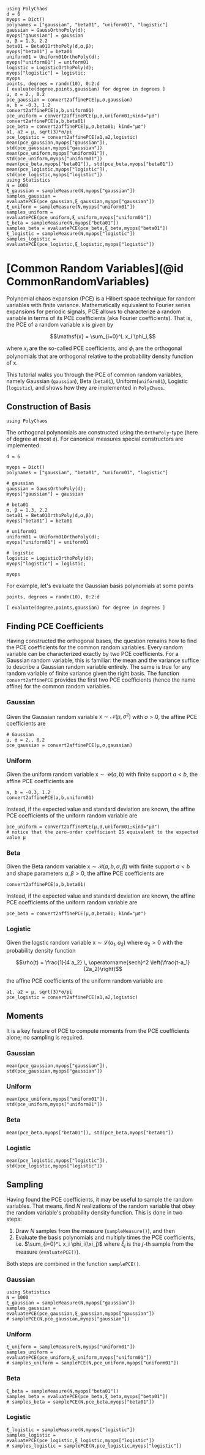 ```@setup mysetup
using PolyChaos
d = 6
myops = Dict()
polynames = ["gaussian", "beta01", "uniform01", "logistic"]
gaussian = GaussOrthoPoly(d);
myops["gaussian"] = gaussian
α, β = 1.3, 2.2
beta01 = Beta01OrthoPoly(d,α,β);
myops["beta01"] = beta01
uniform01 = Uniform01OrthoPoly(d);
myops["uniform01"] = uniform01
logistic = LogisticOrthoPoly(d);
myops["logistic"] = logistic;
myops
points, degrees = randn(10), 0:2:d
[ evaluate(degree,points,gaussian) for degree in degrees ]
μ, σ = 2., 0.2
pce_gaussian = convert2affinePCE(μ,σ,gaussian)
a, b = -0.3, 1.2
convert2affinePCE(a,b,uniform01)
pce_uniform = convert2affinePCE(μ,σ,uniform01;kind="μσ")
convert2affinePCE(a,b,beta01)
pce_beta = convert2affinePCE(μ,σ,beta01; kind="μσ")
a1, a2 = μ, sqrt(3)*σ/pi
pce_logistic = convert2affinePCE(a1,a2,logistic)
mean(pce_gaussian,myops["gaussian"]), std(pce_gaussian,myops["gaussian"])
mean(pce_uniform,myops["uniform01"]), std(pce_uniform,myops["uniform01"])
mean(pce_beta,myops["beta01"]), std(pce_beta,myops["beta01"])
mean(pce_logistic,myops["logistic"]), std(pce_logistic,myops["logistic"])
using Statistics
N = 1000
ξ_gaussian = sampleMeasure(N,myops["gaussian"])
samples_gaussian = evaluatePCE(pce_gaussian,ξ_gaussian,myops["gaussian"])
ξ_uniform = sampleMeasure(N,myops["uniform01"])
samples_uniform = evaluatePCE(pce_uniform,ξ_uniform,myops["uniform01"])
ξ_beta = sampleMeasure(N,myops["beta01"])
samples_beta = evaluatePCE(pce_beta,ξ_beta,myops["beta01"])
ξ_logistic = sampleMeasure(N,myops["logistic"])
samples_logistic = evaluatePCE(pce_logistic,ξ_logistic,myops["logistic"])

```

# [Common Random Variables](@id CommonRandomVariables)
Polynomial chaos expansion (PCE) is a Hilbert space technique for random variables with finite variance.
Mathematically equivalent to Fourier series expansions for periodic signals, PCE allows to characterize a random variable in terms of its PCE coefficients (aka Fourier coefficients).
That is, the PCE of a random variable $\mathsf{x}$ is given by
```math
\mathsf{x} = \sum_{i=0}^L x_i \phi_i,
```
where $x_i$ are the so-called PCE coefficients, and $\phi_i$ are the orthogonal polynomials that are orthogonal relative to the probability density function of $\mathsf{x}$.

This tutorial walks you through the PCE of common random variables, namely Gaussian (`gaussian`), Beta (`beta01`), Uniform(`uniform01`), Logistic (`logistic`), and shows how they are implemented in `PolyChaos`.

## Construction of Basis

```@example mysetup
using PolyChaos
```

The orthogonal polynomials are constructed using the `OrthoPoly`-type (here of degree at most `d`). For canonical measures special constructors are implemented:


```@example mysetup
d = 6

myops = Dict()
polynames = ["gaussian", "beta01", "uniform01", "logistic"]

# gaussian
gaussian = GaussOrthoPoly(d);
myops["gaussian"] = gaussian

# beta01
α, β = 1.3, 2.2
beta01 = Beta01OrthoPoly(d,α,β);
myops["beta01"] = beta01

# uniform01
uniform01 = Uniform01OrthoPoly(d);
myops["uniform01"] = uniform01

# logistic
logistic = LogisticOrthoPoly(d);
myops["logistic"] = logistic;

myops
```

For example, let's evaluate the Gaussian basis polynomials at some points


```@example mysetup
points, degrees = randn(10), 0:2:d

[ evaluate(degree,points,gaussian) for degree in degrees ]
```

## Finding PCE Coefficients
Having constructed the orthogonal bases, the question remains how to find the PCE coefficients for the common random variables.
Every random variable can be characterized exactly by two PCE coefficients.
For a Gaussian random variable, this is familiar: the mean and the variance suffice to describe a Gaussian random variable entirely.
The same is true for any random variable of finite variance given the right basis.
The function `convert2affinePCE` provides the first two PCE coefficients (hence the name affine) for the common random variables.

### Gaussian
Given the Gaussian random variable $\mathsf{x} \sim \mathcal{N}(\mu, \sigma^2)$ with $\sigma > 0$, the affine PCE coefficients are


```@example mysetup
# Gaussian
μ, σ = 2., 0.2
pce_gaussian = convert2affinePCE(μ,σ,gaussian)
```


### Uniform
Given the uniform random variable $\mathsf{x} \sim \mathcal{U}(a, b)$ with finite support $a<b$, the affine PCE coefficients are


```@example mysetup
a, b = -0.3, 1.2
convert2affinePCE(a,b,uniform01)
```


Instead, if the expected value and standard deviation are known, the affine PCE coefficients of the uniform random variable are


```@example mysetup
pce_uniform = convert2affinePCE(μ,σ,uniform01;kind="μσ")
# notice that the zero-order coefficient IS equivalent to the expected value μ
```


### Beta
Given the Beta random variable $\mathsf{x} \sim \mathcal{B}(a, b, \alpha, \beta)$ with finite support $a<b$ and shape parameters $\alpha, \beta > 0$, the affine PCE coefficients are


```@example mysetup
convert2affinePCE(a,b,beta01)
```

Instead, if the expected value and standard deviation are known, the affine PCE coefficients of the uniform random variable are

```@example mysetup
pce_beta = convert2affinePCE(μ,σ,beta01; kind="μσ")
```

### Logistic

Given the logstic random variable $\mathsf{x} \sim \mathcal{L}(a_1,a_2)$ where $a_2>0$ with the probability density function
```math
\rho(t) = \frac{1}{4 a_2} \, \operatorname{sech}^2 \left(\frac{t-a_1}{2a_2}\right)
```
the affine PCE coefficients of the uniform random variable are


```@example mysetup
a1, a2 = μ, sqrt(3)*σ/pi
pce_logistic = convert2affinePCE(a1,a2,logistic)
```


## Moments
It is a key feature of PCE to compute moments from the PCE coefficients alone; no sampling is required.

### Gaussian


```@example mysetup
mean(pce_gaussian,myops["gaussian"]), std(pce_gaussian,myops["gaussian"])
```

### Uniform


```@example mysetup
mean(pce_uniform,myops["uniform01"]), std(pce_uniform,myops["uniform01"])
```


### Beta


```@example mysetup
mean(pce_beta,myops["beta01"]), std(pce_beta,myops["beta01"])
```

### Logistic


```@example mysetup
mean(pce_logistic,myops["logistic"]), std(pce_logistic,myops["logistic"])
```

## Sampling
Having found the PCE coefficients, it may be useful to sample the random variables.
That means, find $N$ realizations of the random variable that obey the random variable's probability density function.
This is done in two steps:
1. Draw $N$ samples from the measure (`sampleMeasure()`), and then
2. Evaluate the basis polynomials and multiply times the PCE coefficients, i.e. $\sum_{i=0}^L x_i \phi_i(\xi_j)$ where $\xi_j$ is the $j$-th sample from the measure (`evaluatePCE()`).

Both steps are combined in the function `samplePCE()`.

### Gaussian


```@example mysetup
using Statistics
N = 1000
ξ_gaussian = sampleMeasure(N,myops["gaussian"])
samples_gaussian = evaluatePCE(pce_gaussian,ξ_gaussian,myops["gaussian"])
# samplePCE(N,pce_gaussian,myops["gaussian"])
```


### Uniform


```@example mysetup
ξ_uniform = sampleMeasure(N,myops["uniform01"])
samples_uniform = evaluatePCE(pce_uniform,ξ_uniform,myops["uniform01"])
# samples_uniform = samplePCE(N,pce_uniform,myops["uniform01"])
```


### Beta


```@example mysetup
ξ_beta = sampleMeasure(N,myops["beta01"])
samples_beta = evaluatePCE(pce_beta,ξ_beta,myops["beta01"])
# samples_beta = samplePCE(N,pce_beta,myops["beta01"])
```

### Logistic


```@example mysetup
ξ_logistic = sampleMeasure(N,myops["logistic"])
samples_logistic = evaluatePCE(pce_logistic,ξ_logistic,myops["logistic"])
# samples_logistic = samplePCE(N,pce_logistic,myops["logistic"])
```
